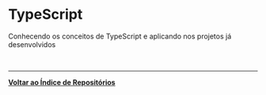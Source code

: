 # TypeScript
Conhecendo os conceitos de TypeScript e aplicando nos projetos já desenvolvidos



<br/>

---
<b>[Voltar ao Índice de Repositórios](https://github.com/salescamila/gostack)</b>
